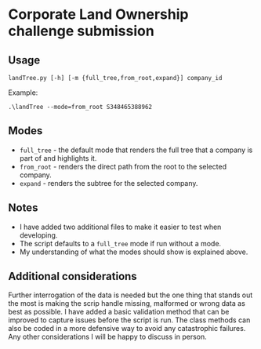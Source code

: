 # Corporate Land Ownership challenge submission

## Usage
```
landTree.py [-h] [-m {full_tree,from_root,expand}] company_id
```
Example:
```
.\landTree --mode=from_root S348465388962
```

## Modes
- ```full_tree``` - the default mode that renders the full tree that a company is part of and highlights it.
- ```from_root``` - renders the direct path from the root to the selected company.
- ```expand``` - renders the subtree for the selected company.

## Notes
- I have added two additional files to make it easier to test when developing.
- The script defaults to a ```full_tree``` mode if run without a mode.
- My understanding of what the modes should show is explained above.

## Additional considerations
Further interrogation of the data is needed but the one thing that stands out the most is making the scrip handle missing, malformed or wrong data as best as possible. I have added a basic validation method that can be improved to capture issues before the script is run. The class methods can also be coded in a more defensive way to avoid any catastrophic failures. Any other considerations I will be happy to discuss in person. 
